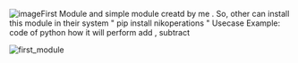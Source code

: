 ![image](https://github.com/Nikhil18Patil/nikoperations/assets/87567207/eee92be5-7d12-4df3-8c15-6b36bed5e1bc)First Module and simple module creatd by me . 
So, other can  install this module in their system 
" pip install nikoperations "
Usecase Example: code of python how it will perform add , subtract






![first_module](https://github.com/Nikhil18Patil/nikoperations/assets/87567207/d8d8dc3e-9b53-47a1-8725-7e6c3408ca2b)


